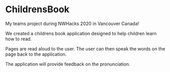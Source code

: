 # ChildrensBook

My teams project during NWHacks 2020 in Vancouver Canada!

We created a childrens book application designed to help children learn how to read.

Pages are read aloud to the user. The user can then speak the words on the page back to the application.

The application will provide feedback on the pronunciation.